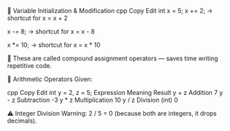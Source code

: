 🔹 Variable Initialization & Modification
cpp
Copy
Edit
int x = 5;
x += 2; → shortcut for x = x + 2

x -= 8; → shortcut for x = x - 8

x *= 10; → shortcut for x = x * 10

🔁 These are called compound assignment operators — saves time writing repetitive code.

🔹 Arithmetic Operators
Given:

cpp
Copy
Edit
int y = 2, z = 5;
Expression	Meaning	Result
y + z	Addition	7
y - z	Subtraction	-3
y * z	Multiplication	10
y / z	Division (int)	0

⚠️ Integer Division Warning:
2 / 5 = 0 (because both are integers, it drops decimals).